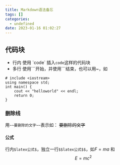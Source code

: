 ```yaml
---
title: Markdown语法备忘
tags: []
categories:
  - undefined
date: 2023-01-16 01:02:27
---
```

## 代码块
- 行内
使用 \`code\` 插入`code`这样的代码块
- 多行
使用\`\`\`开始，并使用\`\`\`结束，也可以用~，如
```
# include <iostream>
using namespace std;
int main() {
	cout << "helloworld" << endl;
	return 0;
}
```

### 删除线
用`~~要删除的文字~~`表示如：
~~要删除的文字~~
#### 公式
行内`$latex公式$`，独立一行`$$latex公式$$`，如$F = ma$
和
$$E = mc^2$$

